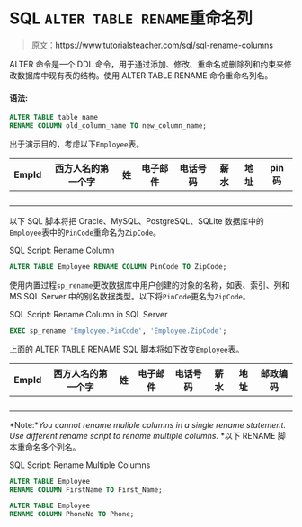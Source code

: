 # SQL `ALTER TABLE RENAME`重命名列

> 原文：<https://www.tutorialsteacher.com/sql/sql-rename-columns>

ALTER 命令是一个 DDL 命令，用于通过添加、修改、重命名或删除列和约束来修改数据库中现有表的结构。使用 ALTER TABLE RENAME 命令重命名列名。

#### 语法:

```sql
ALTER TABLE table_name 
RENAME COLUMN old_column_name TO new_column_name; 
```

出于演示目的，考虑以下`Employee`表。

| EmpId | 西方人名的第一个字 | 姓 | 电子邮件 | 电话号码 | 薪水 | 地址 | pin 码 |
| --- | --- | --- | --- | --- | --- | --- | --- |
|   |   |   |   |   |   |   |   |

以下 SQL 脚本将把 Oracle、MySQL、PostgreSQL、SQLite 数据库中的`Employee`表中的`PinCode`重命名为`ZipCode`。

SQL Script: Rename Column 

```sql
ALTER TABLE Employee RENAME COLUMN PinCode TO ZipCode; 
```

使用内置过程`sp_rename`更改数据库中用户创建的对象的名称，如表、索引、列和 MS SQL Server 中的别名数据类型。以下将`PinCode`更名为`ZipCode`。

SQL Script: Rename Column in SQL Server 

```sql
EXEC sp_rename 'Employee.PinCode', 'Employee.ZipCode'; 
```

上面的 ALTER TABLE RENAME SQL 脚本将如下改变`Employee`表。

| EmpId | 西方人名的第一个字 | 姓 | 电子邮件 | 电话号码 | 薪水 | 地址 | 邮政编码 |
| --- | --- | --- | --- | --- | --- | --- | --- |
|   |   |   |   |   |   |   |   |

*Note:**You cannot rename muliple columns in a single rename statement. Use different rename script to rename multiple columns.* *以下 RENAME 脚本重命名多个列名。

SQL Script: Rename Multiple Columns 

```sql
ALTER TABLE Employee 
RENAME COLUMN FirstName TO First_Name;

ALTER TABLE Employee 
RENAME COLUMN PhoneNo TO Phone; 
```

